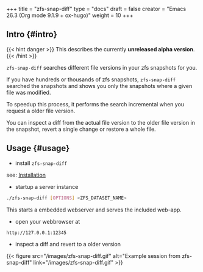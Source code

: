 +++
title = "zfs-snap-diff"
type = "docs"
draft = false
creator = "Emacs 26.3 (Org mode 9.1.9 + ox-hugo)"
weight = 10
+++

## Intro {#intro}

{{< hint danger >}}
This describes the currently ****unreleased alpha version****.
{{< /hint >}}

`zfs-snap-diff` searches different file versions in your zfs snapshots for you.

If you have hundreds or thousands of zfs snapshots, `zfs-snap-diff` searched
the snapshots and shows you only the snapshots where a given file was modified.

To speedup this process, it performs the search incremental when you request a older file version.

You can inspect a diff from the actual file version to the older file version in the
snapshot, revert a single change or restore a whole file.


## Usage {#usage}

-   install `zfs-snap-diff`

see: [Installation](/docs/install)

-   startup a server instance

<!--listend-->

```sh
./zfs-snap-diff [OPTIONS] <ZFS_DATASET_NAME>
```

This starts a embedded webserver and serves the included web-app.

-   open your webbrowser at

<!--listend-->

```sh
http://127.0.0.1:12345
```

-   inspect a diff and revert to a older version

{{< figure src="/images/zfs-snap-diff.gif" alt="Example session from zfs-snap-diff" link="/images/zfs-snap-diff.gif" >}}
